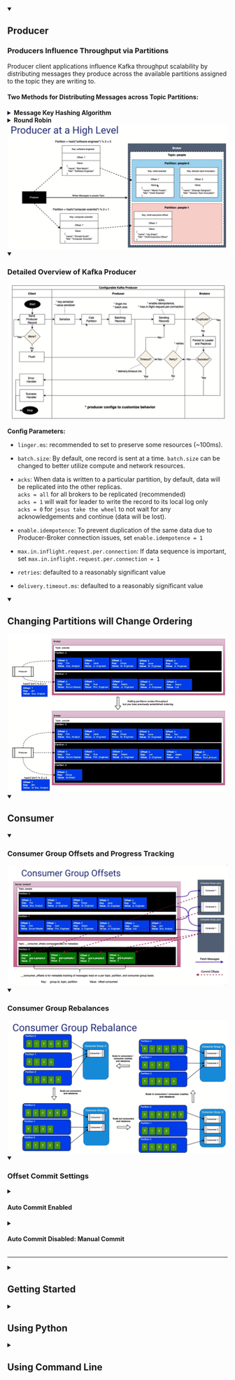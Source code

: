 <details open>
  <summary><h2>Producer</h2></summary>
  
  <h3>Producers Influence Throughput via Partitions</h3>
  Producer client applications influence Kafka throughput scalability by distributing messages they produce across the available partitions assigned to the topic they are writing to.

  <br>

  <h4>Two Methods for Distributing Messages across Topic Partitions:</h4>
  <details>
    <summary><b>Message Key Hashing Algorithm</b></summary>
    <ul>
      <li><b>If a message key is specified</b> then the producer client performs a hash based calculation for aprtition assignment</li>
      <li>hash(key) % num partitions</li>
      <li>All messages that share the same key will be colocated in the same partition maintained in order of arrival to Kafka</li>
    </ul>
  </details>
  <details>
    <summary><b>Round Robin</b></summary>
    <ul>
      <li>If no message key is specified then the producer client distributes the messages it produces round robin style across the partitions</li>
    </ul>
  </details>
  
  <img src="./img/producer_high_level.png" title="Kafka Producer">

<details open>
<summary><h3>Detailed Overview of Kafka Producer</h3></summary>
<img src="./img/producer_flow.png" title="Kafka Producer Overview">    
  
<b>Config Parameters:</b>
* ```linger.ms```: recommended to set to preserve some resources (~100ms).

* ```batch.size```: By default, one record is sent at a time. ```batch.size``` can be changed to better utilize compute and network resources.  

* ```acks```: When data is written to a particular partition, by default, data will be replicated into the other replicas.
  <br>```acks = all``` for all brokers to be replicated (recommended)
  <br>```acks = 1``` will wait for leader to write the record to its local log only
  <br>```acks = 0``` for ```jesus take the wheel``` to not wait for any acknowledgements and continue (data will be lost).
* ```enable.idempotence```: To prevent duplication of the same data due to Producer-Broker connection issues, set ```enable.idempotence = 1```

* ```max.in.inflight.request.per.connection```: If data sequence is important, set ```max.in.inflight.request.per.connection = 1```

* ```retries```: defaulted to a reasonably significant value

* ```delivery.timeout.ms```: defaulted to a reasonably significant value
</details>

<details open>
  <summary><h2>Changing Partitions will Change Ordering</h2></summary>
  
  <img src="./img/producer_changing_partitions.png" title="Kafka Producer: Changing Partitions">  
</details>


</details>

<details open>
  <summary><h2>Consumer</h2></summary>

  <details open>
  <summary><h3>Consumer Group Offsets and Progress Tracking</h3></summary>    
  <img src="./img/consumer_group_offsets.png" title="Kafka Consumer: Consumer Group Offsets">      
  </details>

  <details open>
    <summary><h3>Consumer Group Rebalances</h3></summary>    
    <img src="./img/consumer_group_rebalances.png" title="Kafka Consumer: Consumer Group Rebalances">   
  </details>

  <details open>
    <summary><h3>Offset Commit Settings</h3></summary>

  <details>
    <summary><h4>Auto Commit Enabled</h4></summary>   
    <img src="./img/consumer_auto_commit_enabled.png" title="Kafka Consumer: Consumer Auto Commit Enabled">      
  </details>

  <details>
      <summary><h4>Auto Commit Disabled: Manual Commit</h4></summary>
      
  <details open>
    <summary>At Least Once Processing</summary>      
    <img src="./img/consumer_manual_offset_commits_at_least_once_processing.png" title="Kafka Consumer: Consumer Manual Commit - At Least Once Processing">      
  </details>

  <details open>
    <summary>At Most Once Processing</summary>      
    <img src="./img/consumer_manual_offset_commits_at_most_once_processing.png" title="Kafka Consumer: Consumer Manual Commit - At Most Once Processing">      
  </details>

  <details open>
    <summary>Exactly Once Processing</summary>      
    <img src="./img/consumer_manual_offset_commits_exactly_once_processing.png" title="Kafka Consumer: Consumer Manual Commit - Exactly Once Processing">      
  </details>
  
      
  </details>



  </details>
  
</details>

<hr>

<details>
  <summary><h2>Getting Started</h2></summary>  
  
  Within the directory with the settings configured in ```docker-compose.yml```
  ### Start up docker-compose
  ```
  > docker-compose up -d
  ```
  ### Show state of compose
  ```
  > docker-compose ps
  ```
  ### Turn off docker environment
  ```
  > docker-compose down -v
  ```
</details>

<details>
  <summary><h2>Using Python</h2></summary>
  
  Start the Kafka Python file ```main.py``` using 
  ```
  > uvicorn main:app --reload
  ```
  
  Start a Consumer in a separate console
  ```
  > docker exec -it cli-tools kafka-console-consumer --bootstrap-server broker0:29092 --topic people.basic.python
  ```
  
  Calling a POST request configured in ```main.py```
  ```
  > http POST :8088/api/people count:=3
  ```
  The Consumer should should show any data if available.
</details>

<details>
  <summary><h2>Using Command Line</h2></summary>
  
  ### Topic Management via CLI within dockerized environment
  ```
  > docker-compose ps
  ```
  There should be a cli-tools container
  
  List Topics inside the Kafka environment
  ```
  > docker exec -it cli-tools kafka-topics --boostrap-server --list broker0:29092,broker1:29093,broker2:29094
  ```
  
  ### Create Topic
  Listing the partition and replication number will override the value specified inside the ```docker-compose.yml```
  ```
  > docker exec -it cli-tools kafka-topics --boostrap-server --create broker0:29092 --topic people --partitions 3 --replication-factor 3
  ```
  
  ### Describe Topics
  ```
  > docker exec -it cli-tools kafka-topics --boostrap-server --describe broker0:29092 --topic people
  ```
  
  ### Delete Topics 
  ```
  > docker exec -it cli-tools kafka-topics --boostrap-server --delete broker0:29092 --topic people
  ```
  
  ### Create Topic with different retention
  1 hour = 360000ms
  ```
  docker exec -it cli-tools kafka-topics --boostrap-server broker0:29092 --topic experiments --config rentention.ms=360000
  ```
  
  ### Describe configs
  ```
  > docker exec -it cli-tools kafka-configs --boostrap-server broker0:29092 --describe -- all --topic experiments
  ```
  
  ### Change Retention of a Topic
  Default retention periond is 2 weeks.
  ```
  > docker exec -it cli-tools kafka-configs --boostrap-server broker0:29092 --alter --entity-type topics --entity-name experiments --add-config retention.ms=500000
  ```
  
  ### Create compacted Topic 
  Topic name = experiments.latest (different name from experiments)
  ```
  > docker exec -it cli-tools kafka-topics --boostrap-server broker0:29092 --create --topic experiments.latest -config cleanup.policy=compact
  ```
  
  <hr>
  
  # Producer & Consumer API
  
  ### Start Producer
  ```
  > docker exec -it cli-tools kafka-console-producer --bootstrap-server broker0:29092 --topic people
  ```
  ### Start Consumer
  ```
  > docker exec -it cli-tools kafka-console-consumer --bootstrap-server broker0:29092 --topic people --from-beginning
  ```
  Within Producer CLI, try typing the following:
  ```
  > {"name":"Martin Fowler", "title":"Chief Scientist"}
  > {"name":"Zhamak Dehghani", "title":"Direct Tech Innovation"}
  ```
  The consumer CLI should reflect the changes accordingly.
  ```
  {"name":"Martin Fowler", "title":"Chief Scientist"}
  {"name":"Zhamak Dehghani", "title":"Direct Tech Innovation"}
  ```
  
  <br>
  
  <h3>Including Keys</h3>
  
  ### Start Producer
  ```
  > docker exec -it cli-tools kafka-console-producer --bootstrap-server broker0:29092 --topic people --property "parse.key=true" --property "key.separator=|"
  ```
  ### Start Consumer
  ```
  > docker exec -it cli-tools kafka-console-consumer --bootstrap-server broker0:29092 --topic people --from-beginning --property "print.key=true"
  ```
  Inputting key-value in the Producer will be as follows:
  ```
  > chief-scientist|{"name":"Martin Fowler", "title":"Chief Scientist"}
  > director-tech-innovation|{"name":"Zhamak Dehghani", "title":"Direct Tech Innovation"}
  ```
  The Consumer console will print the following:
  ```
  chief-scientist  {"name":"Martin Fowler", "title":"Chief Scientist"}
  director-tech-innvation  {"name":"Zhamak Dehghani", "title":"Direct Tech Innovation"}
  ```

  <h3>Consumer Groups</h3>
  
  Listing all consumer groups
  ```
  > docker exec -it cli-tools kafka-consumer-groups --bootstrap-server broker0:29092 --list
  ```
  To look at a specific group
  ```
  > docker exec -it cli-tools kafka-consumer-groups --bootstrap-server broker0:29092 --describe --group people.adv.python.grp-0
  ```
</details>
